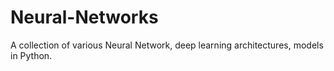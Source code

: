 # Neural-Networks
A collection of various Neural Network, deep learning architectures, models in Python.

